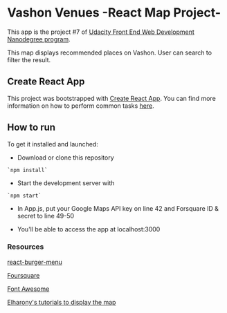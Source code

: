 # Vashon Venues -React Map Project-

This app is the project #7 of [Udacity Front End Web Development Nanodegree program](https://www.udacity.com/course/front-end-web-developer-nanodegree--nd001).

This map displays recommended places on Vashon. User can search to filter the result.

## Create React App

This project was bootstrapped with [Create React App](https://github.com/facebookincubator/create-react-app). You can find more information on how to perform common tasks [here](https://github.com/facebookincubator/create-react-app/blob/master/packages/react-scripts/template/README.md).

## How to run
To get it installed and launched:

* Download or clone this repository
```
`npm install`
```
* Start the development server with 
```
`npm start`
```
* In App.js, put your Google Maps API key on line 42 and Forsquare ID & secret to line 49-50

* You'll be able to access the app at localhost:3000

### Resources
[react-burger-menu](https://github.com/negomi/react-burger-menu)

[Foursquare](https://foursquare.com/)

[Font Awesome](https://fontawesome.com)

[Elharony's tutorials to display the map](https://www.youtube.com/channel/UCcWSbBe_s-T_gZRnqFbtyIA)

